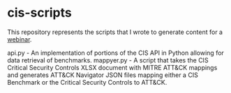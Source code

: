 # cis-scripts
This repository represents the scripts that I wrote to generate content for a [webinar](https://www.tripwire.com/resources/videos/mitre-and-the-center-for-internet-security).

api.py - An implementation of portions of the CIS API in Python allowing for data retrieval of benchmarks. 
mappyer.py - A script that takes the CIS Critical Security Controls XLSX document with MITRE ATT&CK mappings and generates ATT&CK Navigator JSON files mapping either a CIS Benchmark or the Critical Security Controls to ATT&CK. 
